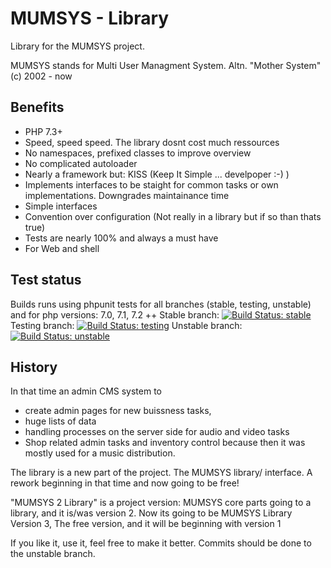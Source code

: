 # MUMSYS - Library

Library for the MUMSYS project. 

MUMSYS stands for Multi User Managment System. Altn. "Mother System" (c) 2002 - now


## Benefits

 - PHP 7.3+
 - Speed, speed speed. The library dosnt cost much ressources
 - No namespaces, prefixed classes to improve overview
 - No complicated autoloader
 - Nearly a framework but: KISS (Keep It Simple ... develpoper :-) )
 - Implements interfaces to be staight for common tasks or own implementations.
   Downgrades maintainance time
 - Simple interfaces
 - Convention over configuration (Not really in a library but if so than thats 
   true)
 - Tests are nearly 100% and always a must have
 - For Web and shell

## Test status

Builds runs using phpunit tests for all branches (stable, testing, unstable) and 
for php versions: 7.0, 7.1, 7.2 ++
    Stable branch: [![Build Status: stable](https://travis-ci.org/Mumsys/Library.svg?branch=stable "Build Status: stable")](https://travis-ci.org/Mumsys/Library.svg?branch=stable)
    Testing branch: [![Build Status: testing](https://travis-ci.org/Mumsys/Library.svg?branch=testing "Build Status: testing")](https://travis-ci.org/Mumsys/Library.svg?branch=testing)
    Unstable branch: [![Build Status: unstable](https://travis-ci.org/Mumsys/Library.svg?branch=unstable "Build Status: unstable")](https://travis-ci.org/Mumsys/Library.svg?branch=unstable)


## History

In that time an admin CMS system to 
- create admin pages for new buissness tasks,
- huge lists of data 
- handling processes on the server side for audio and video tasks
- Shop related admin tasks and inventory control because then it was mostly used
  for a music distribution.

The library is a new part of the project. The MUMSYS library/ interface. 
A rework beginning in that time and now going to be free!

"MUMSYS 2 Library" is a project version: MUMSYS core parts going to a library, 
and it is/was version 2.
Now its going to be MUMSYS Library Version 3, The free version, and it will be
beginning with version 1

If you like it, use it, feel free to make it better. Commits should be done to 
the unstable branch.

